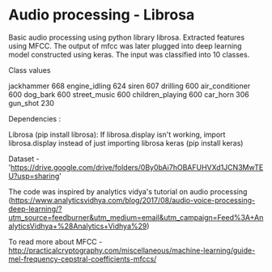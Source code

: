 # Audio processing - Librosa
Basic audio processing using python library librosa. Extracted features using MFCC.
The output of mfcc was later plugged into deep learning model constructed using keras.
The input was classified into 10 classes.

Class               values

jackhammer          668
engine_idling       624
siren               607
drilling            600
air_conditioner     600
dog_bark            600
street_music        600
children_playing    600
car_horn            306
gun_shot            230


Dependencies :

Librosa (pip install librosa): If librosa.display isn't working, import librosa.display instead of just importing librosa
keras (pip install keras)

Dataset - 'https://drive.google.com/drive/folders/0By0bAi7hOBAFUHVXd1JCN3MwTEU?usp=sharing'

The code was inspired by analytics vidya's tutorial on audio processing (https://www.analyticsvidhya.com/blog/2017/08/audio-voice-processing-deep-learning/?utm_source=feedburner&utm_medium=email&utm_campaign=Feed%3A+AnalyticsVidhya+%28Analytics+Vidhya%29)


To read more about MFCC - http://practicalcryptography.com/miscellaneous/machine-learning/guide-mel-frequency-cepstral-coefficients-mfccs/
